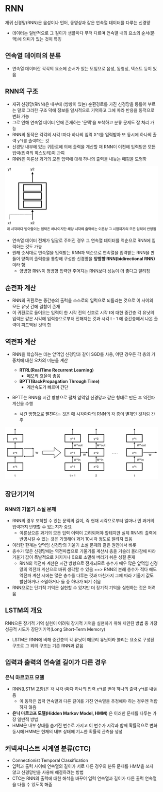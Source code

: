 # RNN
재귀 신경망(RNN)은 음성이나 언어, 동영상과 같은 연속열 데이터를 다루는 신경망

- 데이터는 일반적으로 그 길이가 샘플마다 무척 다르며 연속열 내의 요소의 순서(문맥)에 의미가 있는 것이 특징

## 연속열 데이터의 분류
- 연속열 데이터란 각각의 요소에 순서가 있는 모임으로 음성, 동영상, 텍스트 등이 있음

## RNN의 구조
- 재귀 신경망(RNN)은 내부에 (방향이 있는) 순환경로를 가진 신경망을 통틀어 부르는 말로 그러한 구조 덕에 정보를 일시적으로 기억하고 그에 따라 반응을 동적으로 변화 가능
- 그로 인해 연속열 데이터 안에 존재하는 '문맥'을 포착하고 분류 문제도 잘 처리 가능
- RNN의 동작은 각각의 시각 t마다 하나의 입력 X^t를 입력받아 또 동시에 하나의 출력 y^t를 출력하는 것
- 신경망 내부에 있는 귀환로에 의해 출력을 계산할 때 RNN이 이전에 입력받은 모든 입력(입력의 히스토리)이 관여
- RNN은 이론상 과거의 모든 입력에 대해 하나의 출력을 내놓는 매핑을 모형화

<img src="RNNBasic.png">
<br>

- 연속열 데이터 전체가 일괄로 주어진 경우 그 연속열 데이터를 역순으로 RNN에 입력하는 것도 가능
- 원래 순서대로 연속열을 입력받는 RNN과 역순으로 연속열을 입력받는 RNN을 만들어 양쪽의 출력층을 통합해 구성한 신경망을 **양방향 RNN(bidirectional RNN)** 이라 함
  - 양방향 RNN이 정방향 입력만 주어지는 RNN보다 성능이 더 좋다고 알려짐

## 순전파 계산
- RNN의 귀환로는 중간층의 출력을 스스로의 입력으로 되돌리는 것으로 이 사이의 모든 유닛 간에 결합이 존재
- 이 귀환로로 들어오는 입력이 한 시각 전의 신호로 시각 t에 대한 중간층 각 유닛의 입력은 같은 시각에 입력층으로부터 전해지는 것과 시각 t - 1 에 중간층에서 나온 출력이 피드백된 것의 합

## 역전파 계산
- RNN을 학습하는 데는 앞먹임 신경망과 같이 SGD를 사용, 어떤 경우든 각 층의 가중치에 대한 오차의 미분을 계산
  - **RTRL(RealTime Recurrent Learning)**
    - 메모리 효율이 좋음
  - **BPTT(BackPropagation Through Time)**
    - 계산속도가 빠르며 간단

- BPTT는 RNN을 시간 방향으로 펼쳐 앞먹임 신경망과 같은 형태로 만든 후 역전파 계산을 수행
  - 시간 방향으로 펼친다는 것은 매 시각마다의 RNN의 각 층이 별개인 것처럼 간주 

<img src="RNN_Backpropagation.png">
<br>

## 장단기기억
### RNN의 기울기 소실 문제
- RNN의 경우 포착할 수 있는 문맥의 길이, 즉 현재 시각으로부터 얼마나 먼 과거의 입력까지 반영할 수 있는지가 중요
  - 이론상으론 과거의 모든 입력 이력이 고려되어야 할테지만 실제 RNN의 출력에 반영시킬 수 있는 것은 기껏해야 과거 10시각 정도로 알려져 있음
- 이러한 한계는 앞먹임 신경망의 기울기 소실 문제와 같은 원인에서 비롯
- 층수가 많은 신경망에는 역전파법으로 기울기를 계산시 층을 거슬러 올라감에 따라 기울기 값이 폭발적으로 커지거나 0으로 소멸해 버리기 쉬운 성질 존재
  - RNN의 역전파 계산은 시간 방향으로 전개되므로 층수가 매우 많은 앞먹임 신경망의 역전파 계산으로 바꿔 생각할 수 있음 ==> RNN의 본래 층수가 적다 해도 역전파 계산 시에는 많은 층수를 다루는 것과 마찬가지 그에 따라 기울기 값도 발산하거나 소멸하거나 둘 중 하나가 되기 쉬움
- RNN으로는 단기적 기억은 실현할 수 있지만 더 장기적 기억을 실현하는 것은 어려움

## LSTM의 개요
RNN으론 장기적 기억 실현이 어려워 장기적 기억을 실현하기 위해 제안된 방법 중 가장 성공적 시도가 장단기기억(Long Short-Term Memory)
- LSTM은 RNN에 비해 중간층의 각 유닛이 메모리 유닛이라 불리는 요소로 구성된 구조로 그 외의 구조는 기존 RNN과 같음

## 입력과 출력의 연속열 길이가 다른 경우
### 은닉 마르코프 모델
- RNN(LSTM 포함)은 각 시각 t마다 하나의 입력 x^t를 받아 하나의 출력 y^t를 내놓음
  - 이 동작은 입력 연속열과 다른 길이를 가진 연속열을 추정해야 하는 경우엔 적합하지 않음
- **은닉 마르코프 모델(Hidden Markov Model, HMM)** 은 이러한 문제를 다루는 가장 일반적 방법
- HMM은 내부 상태를 숨겨진 변수로 가지고 이 변수가 시각과 함께 확률적으로 변화 동시에 HMM은 현재의 내부 상태에 기ㅗ한 확률적 관측을 생성

## 커넥셔니스트 시계열 분류(CTC)
- Connectionist Temporal Classification
- 입력과 출력 사이에 연속열의 길이가 서로 다른 경우의 분류 문제를 HMM을 쓰지 않고 신경망만을 사용해 해결하려는 방법
- CTC는 RNN의 출력에 대한 해석을 바꾸어 입력 연속열과 길이가 다른 출력 연속열을 다룰 수 있도록 해줌